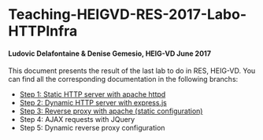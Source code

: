 # Teaching-HEIGVD-RES-2017-Labo-HTTPInfra
#### Ludovic Delafontaine & Denise Gemesio, HEIG-VD June 2017

This document presents the result of the last lab to do in RES, HEIG-VD. You can find all the corresponding documentation in the following branchs:

- [Step 1: Static HTTP server with apache httpd](https://github.com/evazapata/Teaching-HEIGVD-RES-2017-Labo-HTTPInfra/tree/fb-apache-static)
- [Step 2: Dynamic HTTP server with express.js](https://github.com/evazapata/Teaching-HEIGVD-RES-2017-Labo-HTTPInfra/tree/fb-express-dynamic)
- [Step 3: Reverse proxy with apache (static configuration)](https://github.com/evazapata/Teaching-HEIGVD-RES-2017-Labo-HTTPInfra/tree/fb-apache-reverse-proxy)
- Step 4: AJAX requests with JQuery
- Step 5: Dynamic reverse proxy configuration
